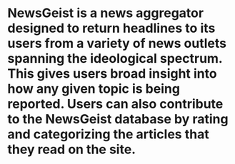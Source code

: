 # NewsGeist is a news aggregator designed to return headlines to its users from a variety of news outlets spanning the ideological spectrum. This gives users broad insight into how any given topic is being reported. Users can also contribute to the NewsGeist database by rating and categorizing the articles that they read on the site. 

